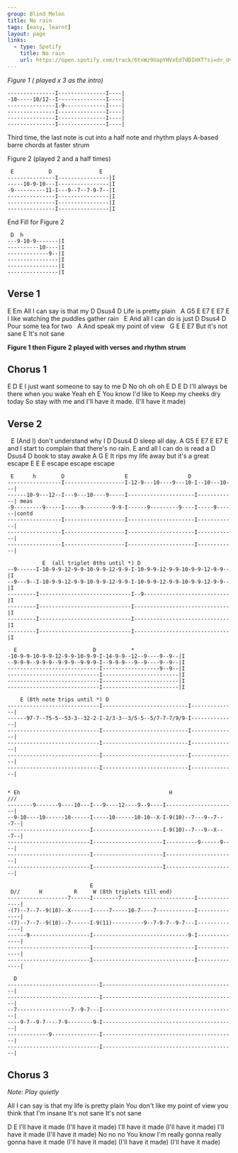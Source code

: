 ```yaml
---
group: Blind Melon
title: No rain
tags: [easy, learnt]
layout: page
links: 
  - type: Spotify
    title: No rain
    url: https://open.spotify.com/track/6txWz9UapYHVxEd7dDIHXT?si=dr_Uv1ltSIW0qW_T_d9-Rw
---
```


*Figure 1 ( played x 3 as the intro)*

```chordpro
---------------I---------------I----|
-10-----10/12--I---------------I----|
---------------I-9-------------I----|
---------------I---------------I----|
---------------I---------------I----|
---------------I---------------I----|
```

Third time, the last note is cut into a half note and rhythm plays A-based barre chords at faster strum

Figure 2 (played 2 and a half times)

```chordpro
 E           D               E
---------------I----------------|I
-----10-9-10---I----------------|I
-9----------11-I---9--7--7-9-7--|I
---------------I----------------|I
---------------I----------------|I
---------------I----------------|I
```

End Fill for Figure 2

```chordpro
 D  h
---9-10-9-------|I
----------10----|I
-------------9--|I
----------------|I
----------------|I
----------------|I
```

## Verse 1

E                       Em
All I can say is that my
D                     Dsus4 D
Life is pretty plain
&nbsp; A                         G5     E    E7 E E7 E
I like watching the puddles gather rain
&nbsp;   E
And all I can do is just
D                     Dsus4 D
Pour some tea for two
&nbsp;   A
And speak my point of view
&nbsp;   G        E    E E7
But it's not sane
E
It's not sane

**Figure 1 then Figure 2 played with verses and rhythm strum**

## Chorus 1

E           D          E
I just want someone to say to me
D
No oh oh oh
E             D              E         D
I'll always be there when you wake     Yeah eh
E
You know I'd like to
Keep my cheeks dry today
So stay with me and I'll have it made.
(I'll have it made)

## Verse 2

&nbsp;       E
(And I) don't understand why I
D             Dsus4 D
sleep all day.
      A                      G5         E     E7 E E7 E
and I start to complain that there's no rain.
E
and all I can do is read a
D             Dsus4 D
book to stay awake
   A                     G              E
It rips my life away but it's a great escape
E              E             E
escape         escape        escape

```chordpro
 E      h        D                   E                   D
-----------------I-------------------I-12-9---10----9---10-I--10---10---|
------10-9---12--I---9---10----9-----I---------------------I------------| meas
-9---------9-----I-----9---------9-9-I------9---------9----I-----9------|contd
-----------------I-------------------I---------------------I------------|
-----------------I-------------------I---------------------I------------|
-----------------I-------------------I---------------------I------------|

           E  (all triplet 8ths until *) D
--9------I-10-9-9-12-9-9-10-9-9-12-9-9-I-10-9-9-12-9-9-10-9-9-12-9-9--|I
--9---9--I-10-9-9-12-9-9-10-9-9-12-9-9-I-10-9-9-12-9-9-10-9-9-12-9-9--|I
---------I-----------------------------I--9---------------------------|I
---------I-----------------------------I------------------------------|I
---------I-----------------------------I------------------------------|I
---------I-----------------------------I------------------------------|I

  E                        D           *
-10-9-9-10-9-9-12-9-9-10-9-9-I-14-9-9--12--9----9--9--|I
--9-9-9--9-9-9--9-9-9--9-9-9-I--9-9-9---9--9----9--9--|I
-----------------------------I------------------9--9--|I
-----------------------------I------------------------|I
-----------------------------I------------------------|I
-----------------------------I------------------------|I

    E (8th note trips until *) D
-----------------------------I---------------------------I--------------|
------97-7--75-5--53-3--32-2-I-2/3-3--3/5-5--5/7-7-7/9/9-I--------------|
-----------------------------I---------------------------I--------------|
-----------------------------I---------------------------I--------------|
-----------------------------I---------------------------I--------------|
-----------------------------I---------------------------I--------------|


* Eh                                               H                 ///
--------9-------9----10---I---9----12----9--9----I----------------------|
--9-10----10------10------I-----10------10-10--X-I-9(10)--7---9--7---7--|
--------------------------I----------------------I-9(10)--7---9--X---7--|
--------------------------I----------------------I----------9------9----|
--------------------------I----------------------I----------------------|
--------------------------I----------------------I----------------------|

                          E
 D//      H          R     W (8th triplets till end)
-------------------7------I--------7-----------------------I--------------|
-(7)--7--7--9(10)--X------I-----7-----10-7----7------------I--------------|
-(7)--7--7--9(10)--7------I-9(11)----------9--7-9-7--9-7---I--------------|
------9-------------------I------------------------------9-I--------------|
--------------------------I--------------------------------I--------------|
--------------------------I--------------------------------I--------------|

  D
-----------------------------I------------------------------------------|
-----------------------------I------------------------------------------|
--7-----------------7--9-7---I------------------------------------------|
----9-7--9-7----7-9--------9-I------------------------------------------|
-------------9---------------I------------------------------------------|
-----------------------------I------------------------------------------|
```

## Chorus 3

*Note: Play quietly*

All I can say is that my life is pretty plain
You don't like my point of view you think that I'm insane
It's not sane       It's not sane

D                 E
I'll have it made (I'll have it made)
I'll have it made (I'll have it made)
I'll have it made (I'll have it made)
No no no
You know I'm really gonna really gonna
have it made (I'll have it made)
(I'll have it made) (I'll have it made)
